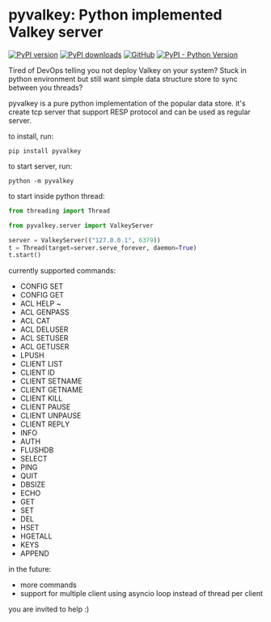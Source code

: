 # pyvalkey: Python implemented Valkey server

[![PyPI version](https://img.shields.io/pypi/v/pyvalkey.svg)](https://pypi.python.org/pypi/pyvalkey/)
[![PyPI downloads](https://img.shields.io/pypi/dm/pyvalkey.svg)](https://pypi.python.org/pypi/pyvalkey/)
[![GitHub](https://img.shields.io/github/license/netanelrevah/pyvalkey)](https://pypi.python.org/pypi/pyvalkey/)
[![PyPI - Python Version](https://img.shields.io/pypi/pyversions/pyvalkey)](https://pypi.python.org/pypi/pyvalkey/)

Tired of DevOps telling you not deploy Valkey on your system?
Stuck in python environment but still want simple data structure store to sync between you threads?

pyvalkey is a pure python implementation of the popular data store. it's create tcp server that support RESP protocol and can be used as regular server.

to install, run:
```shell
pip install pyvalkey
```

to start server, run:
```shell
python -m pyvalkey
```

to start inside python thread:

```python
from threading import Thread

from pyvalkey.server import ValkeyServer

server = ValkeyServer(("127.0.0.1", 6379))
t = Thread(target=server.serve_forever, daemon=True)
t.start()
```

currently supported commands:
* CONFIG SET
* CONFIG GET
* ACL HELP ~
* ACL GENPASS
* ACL CAT
* ACL DELUSER
* ACL SETUSER
* ACL GETUSER
* LPUSH
* CLIENT LIST
* CLIENT ID
* CLIENT SETNAME
* CLIENT GETNAME
* CLIENT KILL
* CLIENT PAUSE
* CLIENT UNPAUSE
* CLIENT REPLY
* INFO
* AUTH
* FLUSHDB
* SELECT
* PING
* QUIT
* DBSIZE
* ECHO
* GET
* SET
* DEL
* HSET
* HGETALL
* KEYS
* APPEND

in the future:
* more commands
* support for multiple client using asyncio loop instead of thread per client

you are invited to help :)
